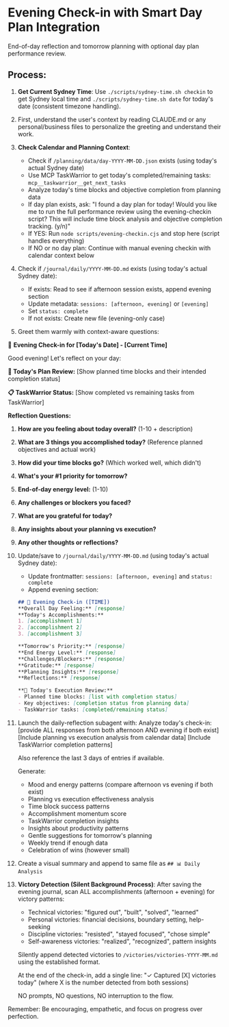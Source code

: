 # Evening Check-in with Smart Day Plan Integration

End-of-day reflection and tomorrow planning with optional day plan performance review.

## Process:

1. **Get Current Sydney Time**: Use `./scripts/sydney-time.sh checkin` to get Sydney local time and `./scripts/sydney-time.sh date` for today's date (consistent timezone handling).

2. First, understand the user's context by reading CLAUDE.md or any personal/business files to personalize the greeting and understand their work.

3. **Check Calendar and Planning Context**:
   - Check if `/planning/data/day-YYYY-MM-DD.json` exists (using today's actual Sydney date)
   - Use MCP TaskWarrior to get today's completed/remaining tasks: `mcp__taskwarrior__get_next_tasks`
   - Analyze today's time blocks and objective completion from planning data
   - If day plan exists, ask: "I found a day plan for today! Would you like me to run the full performance review using the evening-checkin script? This will include time block analysis and objective completion tracking. (y/n)"
   - If YES: Run `node scripts/evening-checkin.cjs` and stop here (script handles everything)
   - If NO or no day plan: Continue with manual evening checkin with calendar context below

4. Check if `/journal/daily/YYYY-MM-DD.md` exists (using today's actual Sydney date):
   - If exists: Read to see if afternoon session exists, append evening section
   - Update metadata: `sessions: [afternoon, evening]` or `[evening]`
   - Set `status: complete`
   - If not exists: Create new file (evening-only case)

5. Greet them warmly with context-aware questions:

🌙 **Evening Check-in for [Today's Date] - [Current Time]**

Good evening! Let's reflect on your day:

**📅 Today's Plan Review:**
[Show planned time blocks and their intended completion status]

**📋 TaskWarrior Status:**
[Show completed vs remaining tasks from TaskWarrior]

**Reflection Questions:**
1. **How are you feeling about today overall?** (1-10 + description)
2. **What are 3 things you accomplished today?** (Reference planned objectives and actual work)
3. **How did your time blocks go?** (Which worked well, which didn't)
4. **What's your #1 priority for tomorrow?**
5. **End-of-day energy level:** (1-10)
6. **Any challenges or blockers you faced?** 
7. **What are you grateful for today?**
8. **Any insights about your planning vs execution?**
9. **Any other thoughts or reflections?**

6. Update/save to `/journal/daily/YYYY-MM-DD.md` (using today's actual Sydney date):
   - Update frontmatter: `sessions: [afternoon, evening]` and `status: complete`
   - Append evening section:

   ```markdown
   ## 🌙 Evening Check-in ([TIME])
   **Overall Day Feeling:** [response]
   **Today's Accomplishments:**
   1. [accomplishment 1]
   2. [accomplishment 2] 
   3. [accomplishment 3]
   
   **Tomorrow's Priority:** [response]
   **End Energy Level:** [response]
   **Challenges/Blockers:** [response]
   **Gratitude:** [response]
   **Planning Insights:** [response]
   **Reflections:** [response]
   
   **📅 Today's Execution Review:**
   - Planned time blocks: [list with completion status]
   - Key objectives: [completion status from planning data]
   - TaskWarrior tasks: [completed/remaining status]
   ```

7. Launch the daily-reflection subagent with:
   Analyze today's check-in:
   [provide ALL responses from both afternoon AND evening if both exist]
   [Include planning vs execution analysis from calendar data]
   [Include TaskWarrior completion patterns]
   
   Also reference the last 3 days of entries if available.
   
   Generate:
   - Mood and energy patterns (compare afternoon vs evening if both exist)
   - Planning vs execution effectiveness analysis
   - Time block success patterns
   - Accomplishment momentum score
   - TaskWarrior completion insights
   - Insights about productivity patterns
   - Gentle suggestions for tomorrow's planning
   - Weekly trend if enough data
   - Celebration of wins (however small)

8. Create a visual summary and append to same file as `## 📊 Daily Analysis`

9. **Victory Detection (Silent Background Process)**:
   After saving the evening journal, scan ALL accomplishments (afternoon + evening) for victory patterns:
   - Technical victories: "figured out", "built", "solved", "learned"
   - Personal victories: financial decisions, boundary setting, help-seeking
   - Discipline victories: "resisted", "stayed focused", "chose simple"
   - Self-awareness victories: "realized", "recognized", pattern insights
   
   Silently append detected victories to `/victories/victories-YYYY-MM.md` using the established format.
   
   At the end of the check-in, add a single line:
   "✓ Captured [X] victories today" (where X is the number detected from both sessions)
   
   NO prompts, NO questions, NO interruption to the flow.

Remember: Be encouraging, empathetic, and focus on progress over perfection.